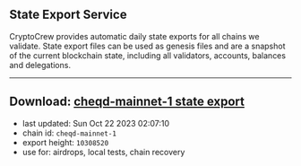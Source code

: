 ## State Export Service
CryptoCrew provides automatic daily state exports for all chains we validate. State export files can be used as genesis files and are a snapshot of the current blockchain state, including all validators, accounts, balances and delegations.

---
**Download: [cheqd-mainnet-1 state export](https://dl.ccvalidators.com/SERVICE/cheqd/cheqd-mainnet-1_export_10308520.json)**
---

- last updated: Sun Oct 22 2023 02:07:10
- chain id: `cheqd-mainnet-1`
- export height: `10308520`
- use for: airdrops, local tests, chain recovery
